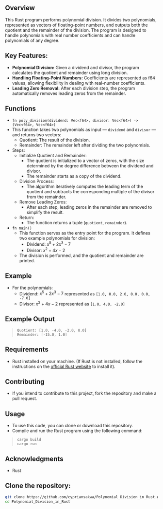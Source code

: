 ## Overview 
This Rust program performs polynomial division. It divides two polynomials, represented as vectors of floating-point numbers, and outputs both the quotient and the remainder of the division. The program is designed to handle polynomials with real number coefficients and can handle polynomials of any degree.
## Key Features:
- **Polynomial Division:** Given a dividend and divisor, the program calculates the quotient and remainder using long division.
- **Handling Floating-Point Numbers:** Coefficients are represented as f64 values, allowing flexibility in dealing with real-number coefficients.
- **Leading Zero Removal:** After each division step, the program automatically removes leading zeros from the remainder.

## Functions
- `fn poly_division(dividend: Vec<f64>, divisor: Vec<f64>) -> (Vec<f64>, Vec<f64>)`
- This function takes two polynomials as input — `dividend` and `divisor` — and returns two vectors:
  - Quotient: The result of the division.
  - Remainder: The remainder left after dividing the two polynomials.
- Steps:
  - Initialize Quotient and Remainder:
    - The quotient is initialized to a vector of zeros, with the size determined by the degree difference between the dividend and divisor.
    - The remainder starts as a copy of the dividend.
  - Division Process:
    - The algorithm iteratively computes the leading term of the quotient and subtracts the corresponding multiple of the divisor from the remainder.
  - Remove Leading Zeros:
    - After each step, leading zeros in the remainder are removed to simplify the result.
  - Return:
    - The function returns a tuple (`quotient`, `remainder`).
- `fn main()`
  - This function serves as the entry point for the program. It defines two example polynomials for division:
    - Dividend: $x^5+2x^3-7$
    - Divisor: $x^2+4x-2$
  - The division is performed, and the quotient and remainder are printed.
## Example
- For the polynomials:
   - Dividend: $x^5+2x^3-7$ represented as `[1.0, 0.0, 2.0, 0.0, 0.0, -7.0]`
   - Divisor: $x^2+4x-2$ represented as `[1.0, 4.0, -2.0]`
## Example Output
>```
>Quotient: [1.0, -4.0, -2.0, 8.0]
>Remainder: [-15.0, 1.0]
## Requirements
- Rust installed on your machine. (If Rust is not installed, follow the instructions on the [official Rust website](https://www.rust-lang.org/tools/install) to install it).

## Contributing
  - If you intend to contribute to this project, fork the repository and make a pull request.

## Usage
- To use this code, you can clone or download this repository.
- Compile and run the Rust program using the following command:
>```
>cargo build
>cargo run
## Acknowledgments
- Rust

## Clone the repository:

   ```bash
 git clone https://github.com/cypriansakwa/Polynomial_Division_in_Rust.git
   cd Polynomial_Division_in_Rust
